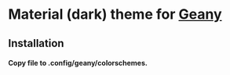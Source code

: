 # Material (dark) theme for [Geany](https://www.geany.org/)

## Installation
#### Copy file to .config/geany/colorschemes.
